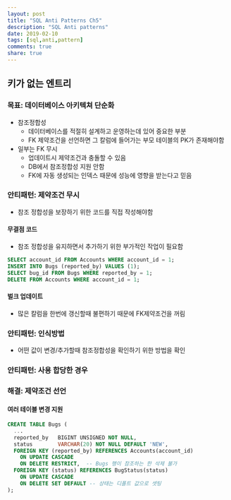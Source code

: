 ```yaml
---
layout: post
title: "SQL Anti Patterns Ch5"
description: "SQL Anti patterns"
date: 2019-02-10
tags: [sql,anti,pattern]
comments: true
share: true
---
```


## 키가 없는 엔트리

### 목표: 데이터베이스 아키텍쳐 단순화
- 참조정합성
  - 데이터베이스를 적절히 설계하고 운영하는데 있어 중요한 부분
  - FK 제약조건을 선언하면 그 칼럼에 들어가는 부모 테이블의 PK가 존재해야함
- 일부는 FK 무시
  - 업데이트시 제약조건과 충돌할 수 있음
  - DB에서 참조정합성 지원 안함
  - FK에 자동 생성되는 인덱스 때문에 성능에 영향을 받는다고 믿음

### 안티패턴: 제약조건 무시 
- 참조 정합성을 보장하기 위한 코드를 직접 작성해야함

#### 무결점 코드
- 참조 정합성을 유지하면서 추가하기 위한 부가적인 작업이 필요함

```sql
SELECT account_id FROM Accounts WHERE account_id = 1;
INSERT INTO Bugs (reported_by) VALUES (1);
SELECT bug_id FROM Bugs WHERE reported_by = 1;
DELETE FROM Accounts WHERE account_id = 1;
```

#### 벌크 업데이트
- 많은 칼럼을 한번에 갱신할때 불편하기 때문에 FK제약조건을 꺼림

### 안티패턴: 인식방법
- 어떤 값이 변경/추가할때 참조정합성을 확인하기 위한 방법을 확인

### 안티패턴: 사용 합당한 경우

### 해결: 제약조건 선언
#### 여러 테이블 변경 지원
```sql
CREATE TABLE Bugs (
  ...
  reported_by   BIGINT UNSIGNED NOT NULL,
  status        VARCHAR(20) NOT NULL DEFAULT 'NEW',
  FOREIGN KEY (reported_by) REFERENCES Accounts(account_id)
    ON UPDATE CASCADE
    ON DELETE RESTRICT,  -- Bugs 행이 참조하는 한 삭제 불가
  FOREIGN KEY (status) REFERENCES BugStatus(status)
    ON UPDATE CASCADE
    ON DELETE SET DEFAULT -- 상태는 디폴트 값으로 셋팅
);
```

